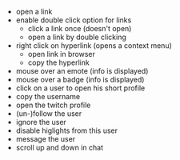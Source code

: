 * open a link
* enable double click option for links
  * click a link once (doesn't open)
  * open a link by double clicking
* right click on hyperlink (opens a context menu)
  * open link in browser 
  * copy the hyperlink
* mouse over an emote (info is displayed)
* mouse over a badge (info is displayed)
* click on a user to open his short profile
 * copy the username
 * open the twitch profile
 * (un-)follow the user
 * ignore the user 
 * disable higlights from this user
 * message the user
* scroll up and down in chat

